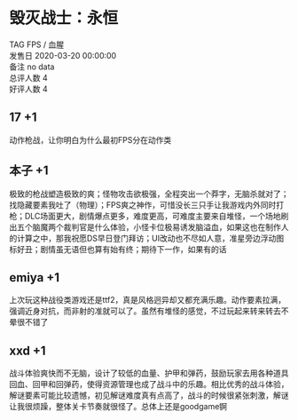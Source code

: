 



# 毁灭战士：永恒
  
TAG FPS / 血腥  
发售日 2020-03-20 00:00:00  
备注 no data  
总评人数 4  
好评人数 4
## 17 +1


动作枪战，让你明白为什么最初FPS分在动作类
## 本子 +1


极致的枪战塑造极致的爽；怪物攻击欲极强，全程突出一个莽字，无脑杀就对了；找隐藏要素我吐了（物理）；FPS爽之神作，可惜没长三只手让我游戏内外同时打枪；DLC场面更大，剧情爆点更多，难度更高，可难度主要来自堆怪，一个场地刷出五个脑魔两个裁判官是什么体验，小怪卡位极易诱发脑溢血，如果这也在制作人的计算之中，那我祝愿DS早日登门拜访；UI改动也不尽如人意，准星旁边浮动图标好丑；剧情虽无语但也算有始有终；期待下一作，如果有的话
## emiya +1


上次玩这种战役类游戏还是ttf2，真是风格迥异却又都充满乐趣。动作要素拉满，强调近身对抗，而非射的准就可以了。虽然有堆怪的感觉，不过玩起来转来转去不晕很不错了
## xxd +1


战斗体验爽快而不无脑，设计了较低的血量、护甲和弹药，鼓励玩家去用各种道具回血、回甲和回弹药，使得资源管理也成了战斗中的乐趣。相比优秀的战斗体验，解谜要素可能比较遗憾，初见解谜难度真有点高了，战斗的时候很紧张刺激，解谜让我很烦躁，整体关卡节奏就很怪了。总体上还是goodgame锕